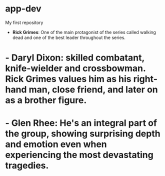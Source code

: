 # app-dev
My first repository
- **Rick Grimes**: One of the main protagonist of the series called walking dead and one of the best leader throughout the series.
# - **Daryl Dixon**: skilled combatant, knife-wielder and crossbowman. Rick Grimes values him as his right-hand man, close friend, and later on as a brother figure.
# - **Glen Rhee**: He's an integral part of the group, showing surprising depth and emotion even when experiencing the most devastating tragedies.
